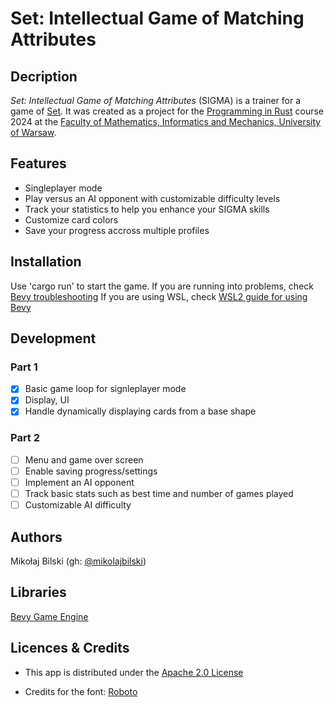 # Set: Intellectual Game of Matching Attributes

## Decription

*Set: Intellectual Game of Matching Attributes* (SIGMA) is a trainer for a game of [Set](https://en.wikipedia.org/wiki/Set_(card_game)). It was created as a project for the [Programming in Rust](https://github.com/mimuw-jnp2-rust) course 2024 at the [Faculty of Mathematics, Informatics and Mechanics, University of Warsaw](https://www.mimuw.edu.pl/en/).

## Features

- Singleplayer mode
- Play versus an AI opponent with customizable difficulty levels
- Track your statistics to help you enhance your SIGMA skills
- Customize card colors
- Save your progress accross multiple profiles

## Installation

Use 'cargo run' to start the game.
If you are running into problems, check [Bevy troubleshooting](https://bevyengine.org/learn/quick-start/troubleshooting/)
If you are using WSL, check [WSL2 guide for using Bevy](https://bevy-cheatbook.github.io/platforms/windows/wsl2.html)

## Development

### Part 1

- [x] Basic game loop for signleplayer mode
- [x] Display, UI
- [x] Handle dynamically displaying cards from a base shape

### Part 2

- [ ] Menu and game over screen
- [ ] Enable saving progress/settings
- [ ] Implement an AI opponent
- [ ] Track basic stats such as best time and number of games played
- [ ] Customizable AI difficulty

## Authors

Mikołaj Bilski (gh: [@mikolajbilski](https://github.com/mikolajbilski))

## Libraries

[Bevy Game Engine](https://github.com/bevyengine/bevy)

## Licences & Credits

- This app is distributed under the [Apache 2.0 License](https://www.apache.org/licenses/LICENSE-2.0.html)

- Credits for the font: [Roboto](https://fonts.google.com/specimen/Roboto)